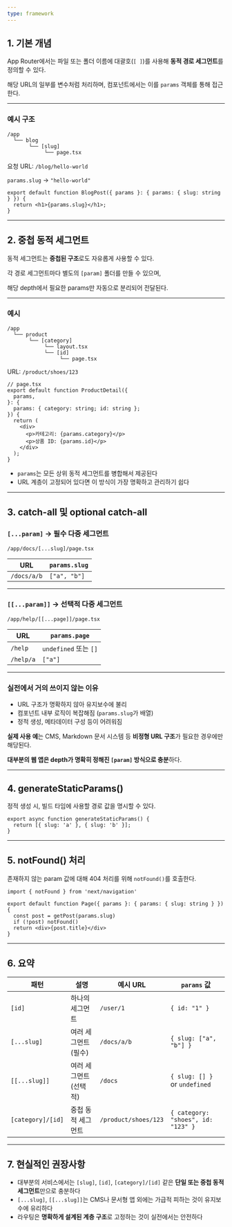 ```yaml
---
type: framework
---
```

## 1. 기본 개념

App Router에서는 파일 또는 폴더 이름에 대괄호(`[ ]`)를 사용해 **동적 경로 세그먼트**를 정의할 수 있다.

해당 URL의 일부를 변수처럼 처리하며, 컴포넌트에서는 이를 `params` 객체를 통해 접근한다.

---

### 예시 구조

```
/app
  └── blog
       └── [slug]
            └── page.tsx

```

요청 URL: `/blog/hello-world`

`params.slug` → `"hello-world"`

```tsx
export default function BlogPost({ params }: { params: { slug: string } }) {
  return <h1>{params.slug}</h1>;
}

```

---

## 2. 중첩 동적 세그먼트

동적 세그먼트는 **중첩된 구조**로도 자유롭게 사용할 수 있다.

각 경로 세그먼트마다 별도의 `[param]` 폴더를 만들 수 있으며,

해당 depth에서 필요한 params만 자동으로 분리되어 전달된다.

---

### 예시

```
/app
  └── product
       └── [category]
            └── layout.tsx
            └── [id]
                 └── page.tsx

```

URL: `/product/shoes/123`

```tsx
// page.tsx
export default function ProductDetail({
  params,
}: {
  params: { category: string; id: string };
}) {
  return (
    <div>
      <p>카테고리: {params.category}</p>
      <p>상품 ID: {params.id}</p>
    </div>
  );
}

```

- `params`는 모든 상위 동적 세그먼트를 병합해서 제공된다
- URL 계층이 고정되어 있다면 이 방식이 가장 명확하고 관리하기 쉽다

---

## 3. catch-all 및 optional catch-all

### `[...param]` → 필수 다중 세그먼트

```
/app/docs/[...slug]/page.tsx

```

|URL|`params.slug`|
|---|---|
|`/docs/a/b`|`["a", "b"]`|

---

### `[[...param]]` → 선택적 다중 세그먼트

```
/app/help/[[...page]]/page.tsx

```

|URL|`params.page`|
|---|---|
|`/help`|`undefined` 또는 `[]`|
|`/help/a`|`["a"]`|

---

### 실전에서 거의 쓰이지 않는 이유

- URL 구조가 명확하지 않아 유지보수에 불리
- 컴포넌트 내부 로직이 복잡해짐 (`params.slug`가 배열)
- 정적 생성, 메타데이터 구성 등이 어려워짐

**실제 사용 예**는 CMS, Markdown 문서 시스템 등 **비정형 URL 구조**가 필요한 경우에만 해당된다.

**대부분의 웹 앱은 depth가 명확히 정해진 `[param]` 방식으로 충분**하다.

---

## 4. generateStaticParams()

정적 생성 시, 빌드 타임에 사용할 경로 값을 명시할 수 있다.

```tsx
export async function generateStaticParams() {
  return [{ slug: 'a' }, { slug: 'b' }];
}

```

---

## 5. notFound() 처리

존재하지 않는 param 값에 대해 404 처리를 위해 `notFound()`를 호출한다.

```tsx
import { notFound } from 'next/navigation'

export default function Page({ params }: { params: { slug: string } }) {
  const post = getPost(params.slug)
  if (!post) notFound()
  return <div>{post.title}</div>
}

```

---

## 6. 요약

|패턴|설명|예시 URL|`params` 값|
|---|---|---|---|
|`[id]`|하나의 세그먼트|`/user/1`|`{ id: "1" }`|
|`[...slug]`|여러 세그먼트 (필수)|`/docs/a/b`|`{ slug: ["a", "b"] }`|
|`[[...slug]]`|여러 세그먼트 (선택적)|`/docs`|`{ slug: [] }` or `undefined`|
|`[category]/[id]`|중첩 동적 세그먼트|`/product/shoes/123`|`{ category: "shoes", id: "123" }`|

---

## 7. 현실적인 권장사항

- 대부분의 서비스에서는 `[slug]`, `[id]`, `[category]/[id]` 같은 **단일 또는 중첩 동적 세그먼트**만으로 충분하다
- `[...slug]`, `[[...slug]]`는 CMS나 문서형 앱 외에는 가급적 피하는 것이 유지보수에 유리하다
- 라우팅은 **명확하게 설계된 계층 구조**로 고정하는 것이 실전에서는 안전하다